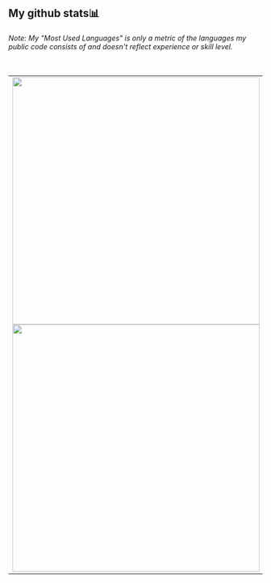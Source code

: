 <h2>My github stats📊</h2>
<h6>Note: My "Most Used Languages" is only a metric of the languages my public code consists of and doesn't reflect experience or skill level.</h5>
<table style="border: none;">
<table>
    <tr>
        <td>
            <img style="width: 490px;" class="output" src="https://github-readme-stats.vercel.app/api?username=MarcusIversen&theme=tokyonight&show_icons=true&hide_border=true&count_private=true">
            <br>
            <img style="width: 490px;" class="output" src="https://github-readme-streak-stats.herokuapp.com/?user=MarcusIversen&theme=tokyonight&hide_border=true">
        </td>
        <td>
            <img style="height: 410px;" class="output" src="https://github-readme-stats.vercel.app/api/top-langs/?username=MarcusIversen&langs_count=8&theme=tokyonight&hide_border=true">
